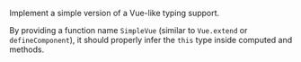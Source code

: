 
Implement a simple version of a Vue-like typing support.

By providing a function name `SimpleVue` (similar to `Vue.extend` or `defineComponent`), it should properly infer the `this` type inside computed and methods.

